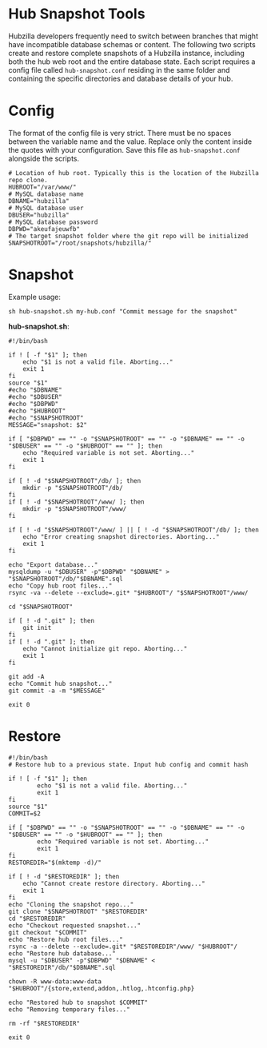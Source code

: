 # Hub Snapshot Tools

Hubzilla developers frequently need to switch between branches that might have 
incompatible database schemas or content. The following two scripts create and 
restore complete snapshots of a Hubzilla instance, including both the hub web 
root and the entire database state. Each script requires a config file called 
`hub-snapshot.conf` residing in the same folder and containing the specific 
directories and database details of your hub.

# Config

The format of the config file is very strict. There must be no spaces between the 
variable name and the value. Replace only the content inside the quotes with your 
configuration. Save this file as `hub-snapshot.conf` alongside the scripts.

    # Location of hub root. Typically this is the location of the Hubzilla repo clone.
    HUBROOT="/var/www/"
    # MySQL database name
    DBNAME="hubzilla"
    # MySQL database user
    DBUSER="hubzilla"
    # MySQL database password
    DBPWD="akeufajeuwfb"
    # The target snapshot folder where the git repo will be initialized
    SNAPSHOTROOT="/root/snapshots/hubzilla/"
    
# Snapshot

Example usage:

    sh hub-snapshot.sh my-hub.conf "Commit message for the snapshot" 

**hub-snapshot.sh**:

    #!/bin/bash
    
    if ! [ -f "$1" ]; then
    	echo "$1 is not a valid file. Aborting..."
    	exit 1
    fi
    source "$1"
    #echo "$DBNAME"
    #echo "$DBUSER"
    #echo "$DBPWD"
    #echo "$HUBROOT"
    #echo "$SNAPSHOTROOT"
    MESSAGE="snapshot: $2"
    
    if [ "$DBPWD" == "" -o "$SNAPSHOTROOT" == "" -o "$DBNAME" == "" -o "$DBUSER" == "" -o "$HUBROOT" == "" ]; then
    	echo "Required variable is not set. Aborting..."
    	exit 1
    fi
    
    if [ ! -d "$SNAPSHOTROOT"/db/ ]; then
    	mkdir -p "$SNAPSHOTROOT"/db/
    fi
    if [ ! -d "$SNAPSHOTROOT"/www/ ]; then
    	mkdir -p "$SNAPSHOTROOT"/www/
    fi
    
    if [ ! -d "$SNAPSHOTROOT"/www/ ] || [ ! -d "$SNAPSHOTROOT"/db/ ]; then
    	echo "Error creating snapshot directories. Aborting..."
    	exit 1
    fi
    
    echo "Export database..."
    mysqldump -u "$DBUSER" -p"$DBPWD" "$DBNAME" > "$SNAPSHOTROOT"/db/"$DBNAME".sql
    echo "Copy hub root files..."
    rsync -va --delete --exclude=.git* "$HUBROOT"/ "$SNAPSHOTROOT"/www/
    
    cd "$SNAPSHOTROOT"
    
    if [ ! -d ".git" ]; then
    	git init
    fi
    if [ ! -d ".git" ]; then
    	echo "Cannot initialize git repo. Aborting..."
    	exit 1
    fi
    
    git add -A
    echo "Commit hub snapshot..."
    git commit -a -m "$MESSAGE"
    
    exit 0

# Restore

    #!/bin/bash
    # Restore hub to a previous state. Input hub config and commit hash
    
    if ! [ -f "$1" ]; then
            echo "$1 is not a valid file. Aborting..."
            exit 1
    fi
    source "$1"
    COMMIT=$2
    
    if [ "$DBPWD" == "" -o "$SNAPSHOTROOT" == "" -o "$DBNAME" == "" -o "$DBUSER" == "" -o "$HUBROOT" == "" ]; then
            echo "Required variable is not set. Aborting..."
            exit 1
    fi
    RESTOREDIR="$(mktemp -d)/"
    
    if [ ! -d "$RESTOREDIR" ]; then
    	echo "Cannot create restore directory. Aborting..."
    	exit 1
    fi
    echo "Cloning the snapshot repo..."
    git clone "$SNAPSHOTROOT" "$RESTOREDIR"
    cd "$RESTOREDIR"
    echo "Checkout requested snapshot..."
    git checkout "$COMMIT"
    echo "Restore hub root files..."
    rsync -a --delete --exclude=.git* "$RESTOREDIR"/www/ "$HUBROOT"/
    echo "Restore hub database..."
    mysql -u "$DBUSER" -p"$DBPWD" "$DBNAME" < "$RESTOREDIR"/db/"$DBNAME".sql
    
    chown -R www-data:www-data "$HUBROOT"/{store,extend,addon,.htlog,.htconfig.php}
    
    echo "Restored hub to snapshot $COMMIT"
    echo "Removing temporary files..."
    
    rm -rf "$RESTOREDIR"
    
    exit 0

